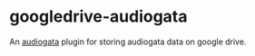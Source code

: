 # googledrive-audiogata

An [audiogata](https://www.audiogata.com) plugin for storing audiogata data on google drive.
